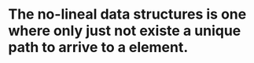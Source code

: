 # The no-lineal data structures is one where only just not existe a unique path to arrive to a element.